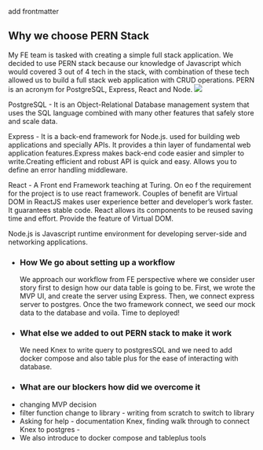 add frontmatter

## Why we choose PERN Stack

My FE team is tasked with creating a simple full stack application. We decided to use PERN stack because our knowledge of Javascript which would covered 3 out of 4 tech in the stack, with combination of these tech allowed us to build a full stack web application with CRUD operations.
PERN is an acronym for PostgreSQL, Express, React and Node.
[![](https://mermaid.ink/img/pako:eNpNTU1LxDAQ_SthTgrd0iRN0w2yh0WvIuhJchnadD9okpKkuGvpfzeriDKHeW_exyzQ-d6AgmH0H90RQyJve-2CwS6V50geNpsdebpMwcSYuXZ_-E7DP0E78pybbhDuf2IvPqZD1rW7DRRgTbB46vO3JduJhnQ01mhQGfZmwHlMGrRbsxXn5F-vrgOVwmwKmKcek3k84SGgBTXgGPN1Qvfuvf01ZQpqgQsoyUveUCmYYFII3vICrqBqVm4lk4wyUefNmVgL-PwuqMqGVU3D2i2tWdVWlK5fdjZYXA?type=png)](https://mermaid.live/edit#pako:eNpNTU1LxDAQ_SthTgrd0iRN0w2yh0WvIuhJchnadD9okpKkuGvpfzeriDKHeW_exyzQ-d6AgmH0H90RQyJve-2CwS6V50geNpsdebpMwcSYuXZ_-E7DP0E78pybbhDuf2IvPqZD1rW7DRRgTbB46vO3JduJhnQ01mhQGfZmwHlMGrRbsxXn5F-vrgOVwmwKmKcek3k84SGgBTXgGPN1Qvfuvf01ZQpqgQsoyUveUCmYYFII3vICrqBqVm4lk4wyUefNmVgL-PwuqMqGVU3D2i2tWdVWlK5fdjZYXA)

PostgreSQL - It is an Object-Relational Database management system that uses the SQL language combined with many other features that safely store and scale data.

Express - It is a back-end framework for Node.js. used for building web applications and specially APIs. It provides a thin layer of fundamental web application features.Express makes back-end code easier and simpler to write.Creating efficient and robust API is quick and easy.
Allows you to define an error handling middleware.

React - A Front end Framework teaching at Turing. On eo f the requirement for the project is to use react framework. Couples of benefit are Virtual DOM in ReactJS makes user experience better and developer’s work faster. It guarantees stable code.
React allows its components to be reused saving time and effort. Provide the feature of Virtual DOM.

Node.js is Javascript runtime environment for developing server-side and networking applications.

- ### How We go about setting up a workflow
  We approach our workflow from FE perspective where we consider user story first to design how our data table is going to be. First, we wrote the MVP UI, and create the server using Express. Then, we connect express server to postgres. Once the two framework connect, we seed our mock data to the database and voila. Time to deployed!
- ### What else we added to out PERN stack to make it work
  We need Knex to write query to postgresSQL and we need to add docker compose and also table plus for the ease of interacting with database.
- ### What are our blockers how did we overcome it
- changing MVP decision
- filter function change to library - writing from scratch to switch to library
- Asking for help - documentation Knex, finding walk through to connect Knex to postgres -
- We also introduce to docker compose and tableplus tools
